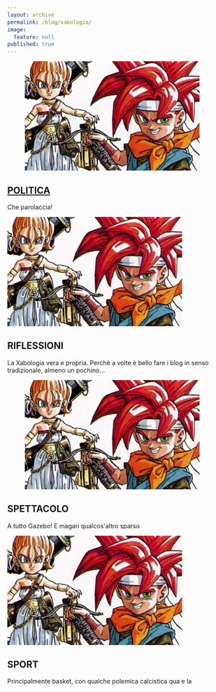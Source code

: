 ```yaml
---
layout: archive
permalink: /blog/xabologia/
image: 
  feature: null
published: true
---
```


<div class="tile">
  <figure>
  <a href="#"><img src="/images/TeaserChronoTrigger.jpg">
  </figure>
  <h2 class="post-title"><i class="fa fa-globe"></i> POLITICA</h2></a>
  <p class="post-excerpt">Che parolaccia!</p>
</div><!-- /.tile -->

<div class="tile">
  <img src="/images/TeaserChronoTrigger.jpg">
  <h2 class="post-title"> <i class="fa fa-heartbeat"></i> RIFLESSIONI</h2>
  <p class="post-excerpt">La Xabologia vera e propria. Perchè a volte è bello fare i blog in senso tradizionale, almeno un pochino...</p> 
</div><!-- /.tile -->

<div class="tile">
  <figure>
  <img src="/images/TeaserChronoTrigger.jpg">
  </figure>
  <h2 class="post-title"><i class="fa fa-camera-retro"></i> SPETTACOLO</h2>
  <p class="post-excerpt">A tutto Gazebo! E magari qualcos'altro sparso</p>
</div><!-- /.tile -->

<div class="tile">
  <img src="/images/TeaserChronoTrigger.jpg">
  <h2 class="post-title"><i class="fa fa-soccer-ball-o"></i> SPORT</h2>
  <p class="post-excerpt">Principalmente basket, con qualche polemica calcistica qua e la</p>
</div><!-- /.tile -->

</div><!-- /.tiles -->